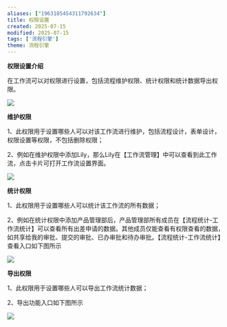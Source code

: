 ```yaml
---
aliases: ["1963185454311792634"]
title: 权限设置
created: 2025-07-15
modified: 2025-07-15
tags: ['流程引擎']
theme: 流程引擎
---
```


**权限设置介绍**

在工作流可以对权限进行设置，包括流程维护权限、统计权限和统计数据导出权限。

![](3f067a28482ec46a04a6ceca5f2dcdc6.jpg)

**维护权限**

1、此权限用于设置哪些人可以对该工作流进行维护，包括流程设计，表单设计，权限设置等权限，不包括删除权限；

2、例如在维护权限中添加Lily，那么Lily在【工作流管理】中可以查看到此工作流，点击卡片可打开工作流设置界面。

![](5d5aa7b4b7d13a34935ea8770a117182.jpg)

**统计权限**

1、此权限用于设置哪些人可以统计该工作流的所有数据；

2、例如在统计权限中添加产品管理部后，产品管理部所有成员在【流程统计-工作流统计】可以查看所有出差申请的数据。其他成员仅能查看有权限查看的数据，如共享给我的审批、提交的审批、已办审批和待办审批。【流程统计-工作流统计】查看入口如下图所示

![](59b74bc62f7bbef14cf998dc4a83666c.jpg)

**导出权限**

1、此权限用于设置哪些人可以导出工作流统计数据；

2、导出功能入口如下图所示

![](48a66126c7f5d9e206e617cc8e33c778.jpg)